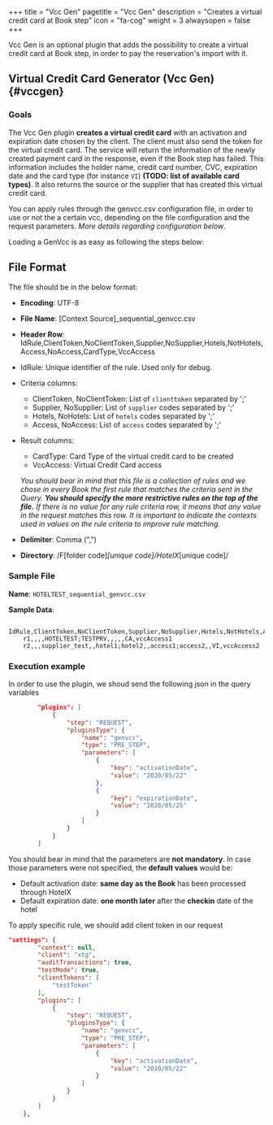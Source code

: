 +++
title = "Vcc Gen"
pagetitle = "Vcc Gen"
description = "Creates a virtual credit card at Book step"
icon = "fa-cog"
weight = 3
alwaysopen = false
+++

Vcc Gen is an optional plugin that adds the possibility to create a virtual credit card at Book step, in order to pay the reservation's import with it.

## Virtual Credit Card Generator (Vcc Gen) {#vccgen}

### Goals

The Vcc Gen plugin **creates a virtual credit card** with an activation and expiration date chosen by the client. The client must also send the token for the virtual credit card. The service will return the information of the newly created payment card  in the response, even if the Book step has failed. This information includes the holder name, credit card number, CVC, expiration date and the card type (for instance `VI`) **(TODO: list of available card types)**. It also returns the source or the supplier that has created this virtual credit card.

You can apply rules through the genvcc.csv configuration file, in order to use or not the a certain vcc, depending on the file configuration and the request parameters. _More details regarding configuration below_.

Loading a GenVcc is as easy as following the steps below:

## File Format

The file should be in the below format:

* **Encoding**: UTF-8
* **File Name**: [Context Source]\_sequential_genvcc.csv
* **Header Row**: IdRule,ClientToken,NoClientToken,Supplier,NoSupplier,Hotels,NotHotels,Access,NoAccess,CardType,VccAccess

* IdRule: Unique identifier of the rule. Used only for debug.  

* Criteria columns: 
   * ClientToken, NoClientToken: List of `clienttoken` separated by ';'
   * Supplier, NoSupplier: List of `supplier` codes separated by ';'
   * Hotels, NoHotels: List of `hotels` codes separated by ';'
   * Access, NoAccess: List of `access` codes separated by ';'

* Result columns: 
   * CardType: Card Type of the virtual credit card to be created
   * VccAccess: Virtual Credit Card access
    
    
    _You should bear in mind that this file is a collection of rules and we chose in every Book the first rule that matches the criteria sent in the Query. **You should specify the more restrictive rules on the top of the file.**
    If there is no value for any rule criteria row, it means that any value in the request matches this row. 
    It is important to indicate the contexts used in values on the rule criteria to improve rule matching._


* **Delimiter**:  Comma (",")

* **Directory**:  /F[folder code]_[unique code]/HotelX_[unique code]/

### Sample File

**Name**: `HOTELTEST_sequential_genvcc.csv`

**Sample Data**:

```csv
    IdRule,ClientToken,NoClientToken,Supplier,NoSupplier,Hotels,NotHotels,Access,NoAccess,CardType,VccAccess
    r1,,,,HOTELTEST;TESTPRV,,,,,CA,vccAccess1
    r2,,,supplier_test,,hotel1;hotel2,,access1;access2,,VI,vccAccess2
```

### Execution example

In order to use the plugin, we shoud send the following json in the query variables 

```json
		"plugins": [
			{
				"step": "REQUEST",
				"pluginsType": {
					"name": "genvcc",
					"type": "PRE_STEP",
					"parameters": [
						{
							"key": "activationDate",
							"value": "2020/05/22"
						},
						{
							"key": "expirationDate",
							"value": "2020/05/25"
						}
					]
				}
			}
		]
```

You should bear in mind that the parameters are **not mandatory**. In case those parameters were not specified, the **default values** would be:

* Default activation date: **same day as the Book** has been processed through HotelX
* Default expiration date: **one month later** after the **checkin** date of the hotel

To apply specific rule, we should add client token in our request
```json
"settings": {
		"context": null,
		"client": "xtg",
		"auditTransactions": true,
		"testMode": true,
		"clientTokens": [
			"testToken"
		],
		"plugins": [
            {
				"step": "REQUEST",
				"pluginsType": {
					"name": "genvcc",
					"type": "PRE_STEP",
					"parameters": [
						{
							"key": "activationDate",
							"value": "2020/05/22"
						}
					]
				}
			}
        ]
	},
```
